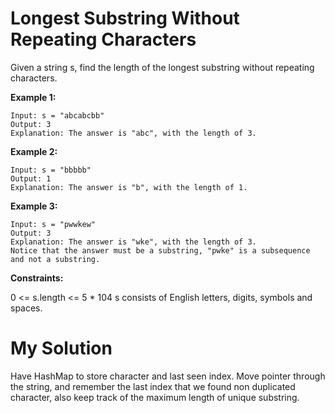 #  Longest Substring Without Repeating Characters

Given a string s, find the length of the longest substring without repeating characters.

 

**Example 1:**
```
Input: s = "abcabcbb"
Output: 3
Explanation: The answer is "abc", with the length of 3.
```
**Example 2:**
```
Input: s = "bbbbb"
Output: 1
Explanation: The answer is "b", with the length of 1.
```

**Example 3:**
```
Input: s = "pwwkew"
Output: 3
Explanation: The answer is "wke", with the length of 3.
Notice that the answer must be a substring, "pwke" is a subsequence and not a substring.
 ```

**Constraints:**

0 <= s.length <= 5 * 104
s consists of English letters, digits, symbols and spaces.

# My Solution
   Have HashMap to store character and last seen index. Move pointer through the string, and remember the last index that we found non duplicated character, also keep track of the maximum length of unique substring.